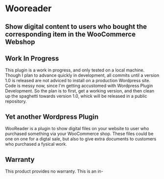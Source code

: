 # Wooreader
## Show digital content to users who bought the corresponding item in the WooCommerce Webshop
## Work In Progress 
This plugin is a work in progress, and only tested on a local machine.
Though I plan to advance quickly in development, all commits until a version 1.0 is released are not adviced to install on a production Wordpress site.
Code is messy now, since I'm getting accustomed with Wordpress Plugin Development. So the plan is to first, get a working version, and then clean up the spaghetti towards version 1.0, whick will be released in a public repository.
## Yet another Wordpress Plugin
WooReader is a plugin to show digital files on your website to user who purchased something via your WooCommerce shop.
These files could be one on one for a digtal sale, but also to give extra documents to customers who purchased a fysical work.
## Warranty
This product provides no warranty. This is an in-